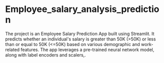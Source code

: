 # Employee_salary_analysis_prediction
The project is an Employee Salary Prediction App built using Streamlit. It predicts whether an individual's salary is greater than 50K (>50K) or less than or equal to 50K (&lt;=50K) based on various demographic and work-related features. The app leverages a pre-trained neural network model, along with label encoders and scalers,.
